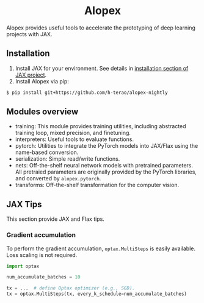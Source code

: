 <h1 align='center'>Alopex</h1>

Alopex provides useful tools to accelerate the prototyping of deep learning projects with JAX.

## Installation

1. Install JAX for your environment. See details in [installation section of JAX project](https://github.com/google/jax#installation).
2. Install Alopex via pip:
```bash
$ pip install git+https://github.com/h-terao/alopex-nightly
```

## Modules overview

- training: This module provides training utilities, including abstracted training loop, mixed precision, and finetuning.
- interpreters: Useful tools to evaluate functions.
- pytorch: Utilities to integrate the PyTorch models into JAX/Flax using the name-based conversion.
- serialization: Simple read/write functions.
- nets: Off-the-shelf neural network models with pretrained parameters. All pretraied parameters are originally provided by the PyTorch libraries, and converted by `alopex.pytorch`.
- transforms: Off-the-shelf transformation for the computer vision.

## JAX Tips

This section provide JAX and Flax tips.

### Gradient accumulation

To perform the gradient accumulation, `optax.MultiSteps` is easily available.
Loss scaling is not required.

```python
import optax

num_accumulate_batches = 10

tx = ...  # define Optax optimizer (e.g., SGD).
tx = optax.MultiSteps(tx, every_k_schedule=num_accumulate_batches)
```